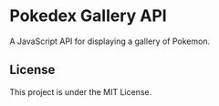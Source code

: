 # Pokedex Gallery API

A JavaScript API for displaying a gallery of Pokemon.

## License

This project is under the MIT License.